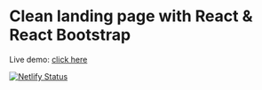 # Clean landing page with React & React Bootstrap

Live demo: <a href="https://www.nathant.be/" target="_blank">click here</a>


[![Netlify Status](https://api.netlify.com/api/v1/badges/fc1802db-7bd7-463f-a92c-d18bf9caeee9/deploy-status)](https://app.netlify.com/sites/infallible-einstein-91250e/deploys)


